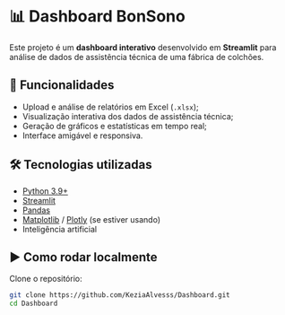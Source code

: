 # 📊 Dashboard BonSono

Este projeto é um **dashboard interativo** desenvolvido em **Streamlit** para análise de dados de assistência técnica de uma fábrica de colchões.

## 🚀 Funcionalidades
- Upload e análise de relatórios em Excel (`.xlsx`);
- Visualização interativa dos dados de assistência técnica;
- Geração de gráficos e estatísticas em tempo real;
- Interface amigável e responsiva.

## 🛠️ Tecnologias utilizadas
- [Python 3.9+](https://www.python.org/)
- [Streamlit](https://streamlit.io/)
- [Pandas](https://pandas.pydata.org/)
- [Matplotlib](https://matplotlib.org/) / [Plotly](https://plotly.com/python/) (se estiver usando)
- Inteligência artificial

## ▶️ Como rodar localmente
Clone o repositório:
```bash
git clone https://github.com/KeziaAlvesss/Dashboard.git
cd Dashboard
